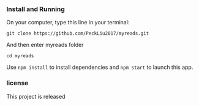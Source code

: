 ### Install and Running

On your computer, type this line in your terminal:

```
git clone https://github.com/PeckLiu2017/myreads.git
```

And then enter myreads folder

```
cd myreads
```

Use `npm install` to install dependencies and `npm start` to launch this app.

### license

This project is released
